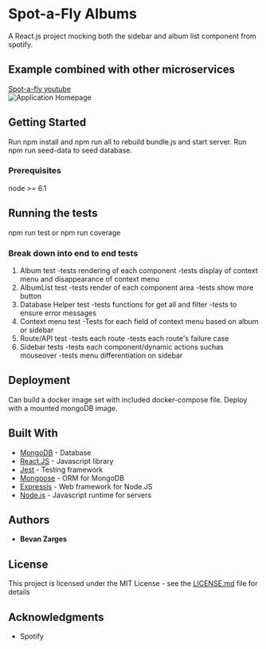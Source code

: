 # Spot-a-Fly Albums

A React.js project mocking both the sidebar and album list component from spotify.

## Example combined with other microservices 
[Spot-a-fly youtube](https://www.youtube.com/watch?v=dnSiX6tHUDo&feature=youtu.be)\
![Application Homepage](https://gph.is/g/4gDey6A)


## Getting Started

Run npm install and npm run all to rebuild bundle.js and start server.
Run npm run seed-data to seed database.

### Prerequisites

node >= 6.1

## Running the tests

npm run test or npm run coverage

### Break down into end to end tests

1. Album test
  -tests rendering of each component
  -tests display of context menu and disappearance of context menu
2. AlbumList test
  -tests render of each component area 
  -tests show more button
3. Database Helper test
  -tests functions for get all and filter
  -tests to ensure error messages
4. Context menu test
  -Tests for each field of context menu based on album or sidebar
5. Route/API test
  -tests each route 
  -tests each route's failure case
6. Sidebar tests
  -tests each component/dynamic actions suchas mouseover
  -tests menu differentiation on sidebar


## Deployment

Can build a docker image set with included docker-compose file. Deploy with a mounted mongoDB image.

## Built With

* [MongoDB](https://www.mongodb.com/) - Database
* [React.JS](https://reactjs.org/) - Javascript library
* [Jest](https://jestjs.io/) - Testing framework
* [Mongoose](https://mongoosejs.com/) - ORM for MongoDB
* [Expressjs](https://expressjs.com/) - Web framework for Node.JS
* [Node.js](https://nodejs.org/en/about/) - Javascript runtime for servers

## Authors

* **Bevan Zarges**

## License

This project is licensed under the MIT License - see the [LICENSE.md](LICENSE.md) file for details

## Acknowledgments

* Spotify

